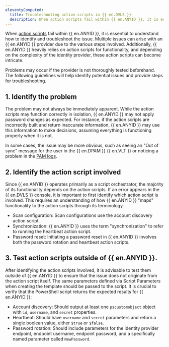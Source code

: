 ```yaml
---
eleventyComputed:
  title: Troubleshooting action scripts in {{ en.DVLS }}
  description: When action scripts fail within {{ en.ANYID }}, it is essential to understand how to identify and troubleshoot the issue.
---
```

When [action scripts](/pam/kb/how-to-articles/create-anyidentity-action-scripts-dvls) fail within {{ en.ANYID }}, it is essential to understand how to identify and troubleshoot the issue. Multiple issues can arise with an {{ en.ANYID }} provider due to the various steps involved. Additionally, {{ en.ANYID }} heavily relies on action scripts for functionality, and depending on the complexity of the identity provider, these action scripts can become intricate.

Problems may occur if the provider is not thoroughly tested beforehand. The following guidelines will help identify potential issues and provide steps for troubleshooting.

## 1. Identify the problem

The problem may not always be immediately apparent. While the action scripts may function correctly in isolation, {{ en.ANYID }} may not apply password changes as expected. For instance, if the action scripts are incorrectly built and return inaccurate information, {{ en.ANYID }} may use this information to make decisions, assuming everything is functioning properly when it is not.

In some cases, the issue may be more obvious, such as seeing an "Out of sync" message for the user in the {{ en.DPAM }} {{ en.VLT }} or noticing a problem in the [PAM logs](/pam/server/pam-reports).

## 2. Identify the action script involved

Since {{ en.ANYID }} operates primarily as a script orchestrator, the majority of its functionality depends on the action scripts. If an error appears in the {{ en.DVLS }} console, it is important to first identify which action script is involved. This requires an understanding of how {{ en.ANYID }} "maps" functionality to the action scripts through its terminology.

* Scan configuration: Scan configurations use the account discovery action script.
* Synchronization: {{ en.ANYID }} uses the term "synchronization" to refer to running the heartbeat action script.
* Password reset: Initiating a password reset in {{ en.ANYID }} involves both the password rotation and heartbeat action scripts.

## 3. Test action scripts outside of {{ en.ANYID }}.

After identifying the action scripts involved, it is advisable to test them outside of {{ en.ANYID }} to ensure that the issue does not originate from the action script itself. The same parameters defined via Script Parameters when creating the template should be passed to the script. It is crucial to verify that the PowerShell script returns the expected results for {{ en.ANYID }}:

* Account discovery: Should output at least one `pscustomobject` object with `id`, `username`, and `secret` properties.
* Heartbeat: Should have `username` and `secret` parameters and return a single boolean value, either `$true` or `$false`.
* Password rotation: Should include parameters for the identity provider endpoint, endpoint username, endpoint password, and a specifically named parameter called `NewPassword`.